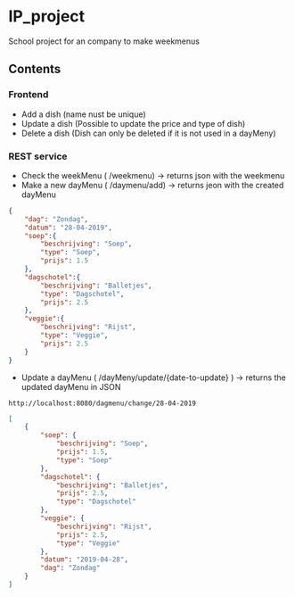 # IP_project
School project for an company to make weekmenus

## Contents

### Frontend

* Add a dish (name nust be unique)
* Update a dish (Possible to update the price and type of dish)
* Delete a dish (Dish can only be deleted if it is not used in a dayMeny)

### REST service
* Check the weekMenu ( /weekmenu) &rarr; returns json with the weekmenu
* Make a new dayMenu ( /daymenu/add) &rarr; returns jeon with the created dayMenu

```JSON
{
	"dag": "Zondag",
	"datum": "28-04-2019",
	"soep":{
		"beschrijving": "Soep",
		"type": "Soep",
		"prijs": 1.5
	},
	"dagschotel":{
		"beschrijving": "Balletjes",
		"type": "Dagschotel",
		"prijs": 2.5
	},
	"veggie":{
		"beschrijving": "Rijst",
		"type": "Veggie",
		"prijs": 2.5
	}
}
```

* Update a dayMenu ( /dayMeny/update/{date-to-update} ) &rarr; returns the updated dayMenu in JSON

```URL
http://localhost:8080/dagmenu/change/28-04-2019
```

```JSON
[
    {
        "soep": {
            "beschrijving": "Soep",
            "prijs": 1.5,
            "type": "Soep"
        },
        "dagschotel": {
            "beschrijving": "Balletjes",
            "prijs": 2.5,
            "type": "Dagschotel"
        },
        "veggie": {
            "beschrijving": "Rijst",
            "prijs": 2.5,
            "type": "Veggie"
        },
        "datum": "2019-04-28",
        "dag": "Zondag"
    }
]
```

